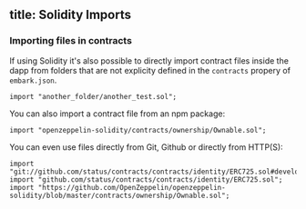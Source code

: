 title: Solidity Imports
---

### Importing files in contracts

If using Solidity it's also possible to directly import contract files inside the dapp from folders that are not explicity defined in the `contracts` propery of `embark.json`.

<pre><code class="solidity">import "another_folder/another_test.sol";</code></pre>

You can also import a contract file from an npm package:

<pre><code class="solidity">import "openzeppelin-solidity/contracts/ownership/Ownable.sol";</code></pre>

You can even use files directly from Git, Github or directly from HTTP(S):

<pre><code class="solidity">import "git://github.com/status/contracts/contracts/identity/ERC725.sol#develop";
import "github.com/status/contracts/contracts/identity/ERC725.sol";
import "https://github.com/OpenZeppelin/openzeppelin-solidity/blob/master/contracts/ownership/Ownable.sol";
</code></pre>

